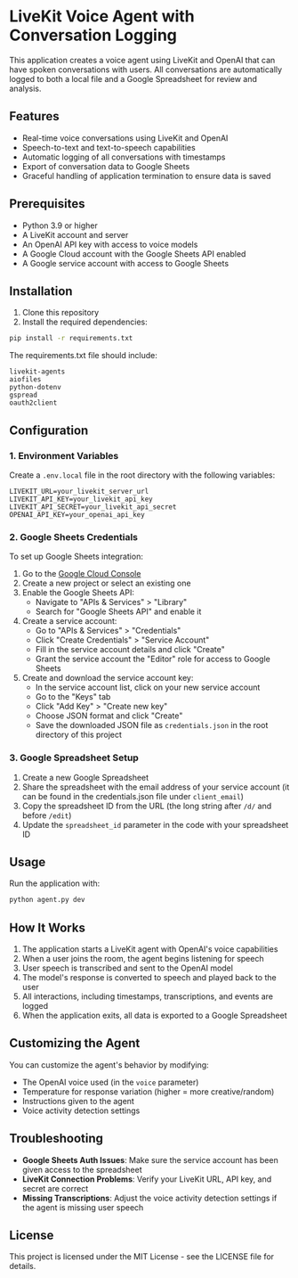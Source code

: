 # LiveKit Voice Agent with Conversation Logging

This application creates a voice agent using LiveKit and OpenAI that can have spoken conversations with users. All conversations are automatically logged to both a local file and a Google Spreadsheet for review and analysis.

## Features

- Real-time voice conversations using LiveKit and OpenAI
- Speech-to-text and text-to-speech capabilities
- Automatic logging of all conversations with timestamps
- Export of conversation data to Google Sheets
- Graceful handling of application termination to ensure data is saved

## Prerequisites

- Python 3.9 or higher
- A LiveKit account and server
- An OpenAI API key with access to voice models
- A Google Cloud account with the Google Sheets API enabled
- A Google service account with access to Google Sheets

## Installation

1. Clone this repository
2. Install the required dependencies:

```bash
pip install -r requirements.txt
```

The requirements.txt file should include:

```
livekit-agents
aiofiles
python-dotenv
gspread
oauth2client
```

## Configuration

### 1. Environment Variables

Create a `.env.local` file in the root directory with the following variables:

```
LIVEKIT_URL=your_livekit_server_url
LIVEKIT_API_KEY=your_livekit_api_key
LIVEKIT_API_SECRET=your_livekit_api_secret
OPENAI_API_KEY=your_openai_api_key
```

### 2. Google Sheets Credentials

To set up Google Sheets integration:

1. Go to the [Google Cloud Console](https://console.cloud.google.com/)
2. Create a new project or select an existing one
3. Enable the Google Sheets API:
   - Navigate to "APIs & Services" > "Library"
   - Search for "Google Sheets API" and enable it
4. Create a service account:
   - Go to "APIs & Services" > "Credentials"
   - Click "Create Credentials" > "Service Account"
   - Fill in the service account details and click "Create"
   - Grant the service account the "Editor" role for access to Google Sheets
5. Create and download the service account key:
   - In the service account list, click on your new service account
   - Go to the "Keys" tab
   - Click "Add Key" > "Create new key"
   - Choose JSON format and click "Create"
   - Save the downloaded JSON file as `credentials.json` in the root directory of this project

### 3. Google Spreadsheet Setup

1. Create a new Google Spreadsheet
2. Share the spreadsheet with the email address of your service account (it can be found in the credentials.json file under `client_email`)
3. Copy the spreadsheet ID from the URL (the long string after `/d/` and before `/edit`)
4. Update the `spreadsheet_id` parameter in the code with your spreadsheet ID

## Usage

Run the application with:

```bash
python agent.py dev
```

## How It Works

1. The application starts a LiveKit agent with OpenAI's voice capabilities
2. When a user joins the room, the agent begins listening for speech
3. User speech is transcribed and sent to the OpenAI model
4. The model's response is converted to speech and played back to the user
5. All interactions, including timestamps, transcriptions, and events are logged
6. When the application exits, all data is exported to a Google Spreadsheet

## Customizing the Agent

You can customize the agent's behavior by modifying:

- The OpenAI voice used (in the `voice` parameter)
- Temperature for response variation (higher = more creative/random)
- Instructions given to the agent
- Voice activity detection settings

## Troubleshooting

- **Google Sheets Auth Issues**: Make sure the service account has been given access to the spreadsheet
- **LiveKit Connection Problems**: Verify your LiveKit URL, API key, and secret are correct
- **Missing Transcriptions**: Adjust the voice activity detection settings if the agent is missing user speech

## License

This project is licensed under the MIT License - see the LICENSE file for details.